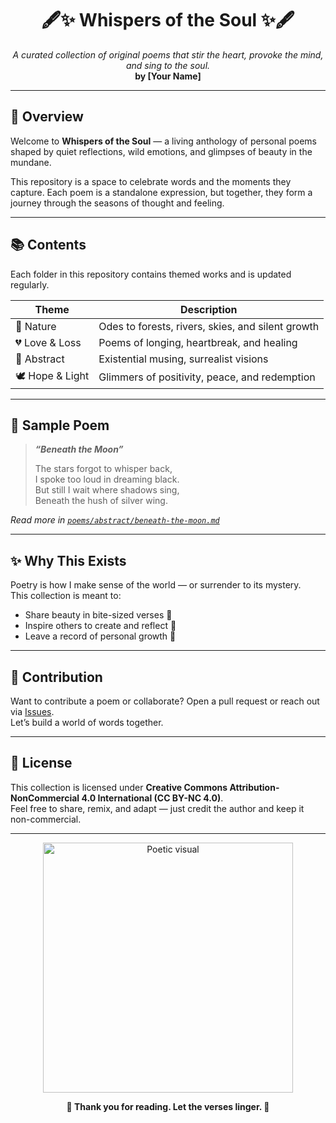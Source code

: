 <h1 align="center">🖋️✨ Whispers of the Soul ✨🖋️</h1>

<p align="center">
  <em>A curated collection of original poems that stir the heart, provoke the mind, and sing to the soul.</em><br>
  <strong>by [Your Name]</strong>
</p>

---

## 🌸 Overview

Welcome to **Whispers of the Soul** — a living anthology of personal poems shaped by quiet reflections, wild emotions, and glimpses of beauty in the mundane.

This repository is a space to celebrate words and the moments they capture. Each poem is a standalone expression, but together, they form a journey through the seasons of thought and feeling.

---

## 📚 Contents

Each folder in this repository contains themed works and is updated regularly.

| Theme         | Description                                         |
|---------------|-----------------------------------------------------|
| 🌿 Nature      | Odes to forests, rivers, skies, and silent growth  |
| 💔 Love & Loss | Poems of longing, heartbreak, and healing          |
| 🌌 Abstract    | Existential musing, surrealist visions             |
| 🕊️ Hope & Light| Glimmers of positivity, peace, and redemption     |

---

## 🌠 Sample Poem

> **_“Beneath the Moon”_**  
>  
> The stars forgot to whisper back,  
> I spoke too loud in dreaming black.  
> But still I wait where shadows sing,  
> Beneath the hush of silver wing.  

_Read more in [`poems/abstract/beneath-the-moon.md`](./poems/abstract/beneath-the-moon.md)_

---

## ✨ Why This Exists

Poetry is how I make sense of the world — or surrender to its mystery.  
This collection is meant to:

- Share beauty in bite-sized verses 🌹  
- Inspire others to create and reflect 🌊  
- Leave a record of personal growth 📖  

---

## 🎨 Contribution

Want to contribute a poem or collaborate? Open a pull request or reach out via [Issues](https://github.com/your-username/your-repo/issues).  
Let’s build a world of words together.

---

## 📌 License

This collection is licensed under **Creative Commons Attribution-NonCommercial 4.0 International (CC BY-NC 4.0)**.  
Feel free to share, remix, and adapt — just credit the author and keep it non-commercial.

---

<p align="center">
  <img src="https://user-images.githubusercontent.com/placeholder/your-poem-image.png" alt="Poetic visual" width="400" />
</p>

<p align="center">
  <strong>🌹 Thank you for reading. Let the verses linger. 🌹</strong>
</p>
